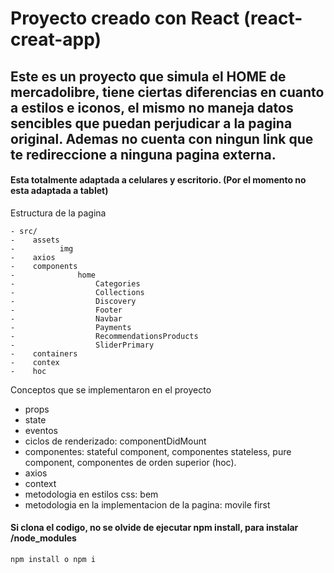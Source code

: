# Proyecto creado con React (react-creat-app)

## Este es un proyecto que simula el HOME de mercadolibre, tiene ciertas diferencias en cuanto a estilos e iconos, el mismo no maneja datos sencibles que puedan perjudicar a la pagina original. Ademas no cuenta con ningun link que te redireccione a ninguna pagina externa.

#### Esta totalmente adaptada a celulares y escritorio. (Por el momento no esta adaptada a tablet)


Estructura de la pagina 

    - src/
    -    assets
    -          img
    -    axios
    -    components
    -              home  
    -                  Categories
    -                  Collections
    -                  Discovery
    -                  Footer
    -                  Navbar
    -                  Payments
    -                  RecommendationsProducts
    -                  SliderPrimary
    -    containers
    -    contex
    -    hoc

Conceptos que se implementaron en el proyecto

- props
- state
- eventos
- ciclos de renderizado: componentDidMount
- componentes: stateful component, componentes stateless, pure component, componentes de orden superior (hoc).
- axios
- context
- metodologia en estilos css: bem
- metodologia en la implementacion de la pagina: movile first

#### Si clona el codigo, no se olvide de ejecutar npm install, para instalar /node_modules
```
npm install o npm i
```
